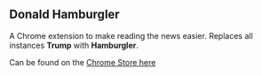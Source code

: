 ## Donald Hamburgler

A Chrome extension to make reading the news easier. Replaces all instances **Trump** with **Hamburgler**. 

Can be found on the [Chrome Store here](https://chrome.google.com/webstore/detail/donald-hamburgler/eeokommaohmmdicndonhmkaagpcjjihl)
